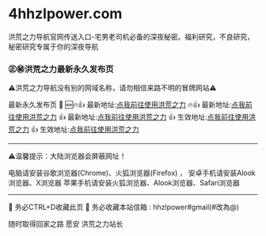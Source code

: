 # 4hhzlpower.com
洪荒之力导航官网传送入口-宅男老司机必备的深夜秘密。福利研究，不良研究，秘密研究专属于你的深夜导航

### ㊣㊙️洪荒之力最新永久发布页

⚠洪荒之力导航没有别的网域名称，请勿相信来路不明的冒牌网站⚠

最新永久发布页 💞
 🆕🔥👍 最新地址:[点我前往使用洪荒之力](https://git44.4hhzlpower.com)
🔥👍 最新地址:[点我前往使用洪荒之力](https://git33.3hhzlpower.com)
👍 最新地址:[点我前往使用洪荒之力](https://git22.2hhzlpower.com)
👍 生效地址:[点我前往使用洪荒之力](https://git11.1hhzlpower.com)
👍 生效地址:[点我前往使用洪荒之力](https://git11.hhzlpower.com)



---------------------------------------------------

⚠温馨提示：大陆浏览器会屏蔽网址！

电脑请安装谷歌浏览器(Chrome)、火狐浏览器(Firefox) ，
安卓手机请安装Alook浏览器、X浏览器 
苹果手机请安装火狐浏览器、Alook浏览器、Safari浏览器

---------------------------------------------------
💯 务必CTRL+D收藏此页
💯 务必收藏本站信箱 : hhzlpower#gmail(#改為@)

随时取得回家之路
愿安
洪荒之力站长
